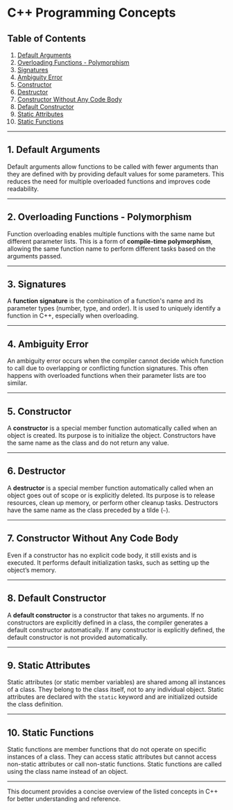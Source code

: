 # **C++ Programming Concepts**

## **Table of Contents**
1. [Default Arguments](#1-default-arguments)  
2. [Overloading Functions - Polymorphism](#2-overloading-functions---polymorphism)  
3. [Signatures](#3-signatures)  
4. [Ambiguity Error](#4-ambiguity-error)  
5. [Constructor](#5-constructor)  
6. [Destructor](#6-destructor)  
7. [Constructor Without Any Code Body](#7-constructor-without-any-code-body)  
8. [Default Constructor](#8-default-constructor)  
9. [Static Attributes](#9-static-attributes)  
10. [Static Functions](#10-static-functions)  

---

## 1. **Default Arguments**
Default arguments allow functions to be called with fewer arguments than they are defined with by providing default values for some parameters. This reduces the need for multiple overloaded functions and improves code readability.

---

## 2. **Overloading Functions - Polymorphism**
Function overloading enables multiple functions with the same name but different parameter lists. This is a form of **compile-time polymorphism**, allowing the same function name to perform different tasks based on the arguments passed.

---

## 3. **Signatures**
A **function signature** is the combination of a function's name and its parameter types (number, type, and order). It is used to uniquely identify a function in C++, especially when overloading.

---

## 4. **Ambiguity Error**
An ambiguity error occurs when the compiler cannot decide which function to call due to overlapping or conflicting function signatures. This often happens with overloaded functions when their parameter lists are too similar.

---

## 5. **Constructor**
A **constructor** is a special member function automatically called when an object is created. Its purpose is to initialize the object. Constructors have the same name as the class and do not return any value.

---

## 6. **Destructor**
A **destructor** is a special member function automatically called when an object goes out of scope or is explicitly deleted. Its purpose is to release resources, clean up memory, or perform other cleanup tasks. Destructors have the same name as the class preceded by a tilde (`~`).

---

## 7. **Constructor Without Any Code Body**
Even if a constructor has no explicit code body, it still exists and is executed. It performs default initialization tasks, such as setting up the object’s memory.

---

## 8. **Default Constructor**
A **default constructor** is a constructor that takes no arguments. If no constructors are explicitly defined in a class, the compiler generates a default constructor automatically. If any constructor is explicitly defined, the default constructor is not provided automatically.

---

## 9. **Static Attributes**
Static attributes (or static member variables) are shared among all instances of a class. They belong to the class itself, not to any individual object. Static attributes are declared with the `static` keyword and are initialized outside the class definition.

---

## 10. **Static Functions**
Static functions are member functions that do not operate on specific instances of a class. They can access static attributes but cannot access non-static attributes or call non-static functions. Static functions are called using the class name instead of an object.

---

This document provides a concise overview of the listed concepts in C++ for better understanding and reference.
